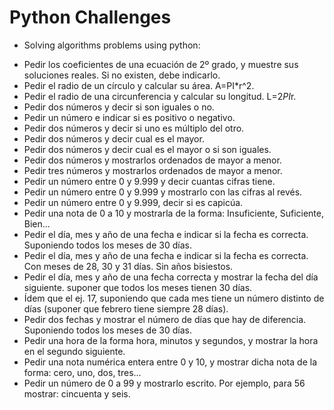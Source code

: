 # Python Challenges

* Solving algorithms problems using python:

- Pedir los coeficientes de una ecuación de 2º grado, y muestre sus soluciones reales. Si no existen, debe indicarlo.
- Pedir el radio de un círculo y calcular su área. A=PI*r^2.
- Pedir el radio de una circunferencia y calcular su longitud. L=2*PI*r.
- Pedir dos números y decir si son iguales o no.
- Pedir un número e indicar si es positivo o negativo.
- Pedir dos números y decir si uno es múltiplo del otro.
- Pedir dos números y decir cual es el mayor.
- Pedir dos números y decir cual es el mayor o si son iguales.
- Pedir dos números y mostrarlos ordenados de mayor a menor.
- Pedir tres números y mostrarlos ordenados de mayor a menor.
- Pedir un número entre 0 y 9.999 y decir cuantas cifras tiene.
- Pedir un número entre 0 y 9.999 y mostrarlo con las cifras al revés.
- Pedir un número entre 0 y 9.999, decir si es capicúa.
- Pedir una nota de 0 a 10 y mostrarla de la forma: Insuficiente, Suficiente, Bien...
- Pedir el día, mes y año de una fecha e indicar si la fecha es correcta. Suponiendo todos los meses de 30 días.
- Pedir el día, mes y año de una fecha e indicar si la fecha es correcta. Con meses de 28, 30 y 31 días. Sin años bisiestos.
- Pedir el día, mes y año de una fecha correcta y mostrar la fecha del día siguiente. suponer que todos los meses tienen 30 días.
- Ídem que el ej. 17, suponiendo que cada mes tiene un número distinto de días (suponer que febrero tiene siempre 28 días).
- Pedir dos fechas y mostrar el número de días que hay de diferencia. Suponiendo todos los meses de 30 días.
- Pedir una hora de la forma hora, minutos y segundos, y mostrar la hora en el segundo siguiente.
- Pedir una nota numérica entera entre 0 y 10, y mostrar dicha nota de la forma: cero, uno, dos, tres...
- Pedir un número de 0 a 99 y mostrarlo escrito. Por ejemplo, para 56 mostrar: cincuenta y seis.

